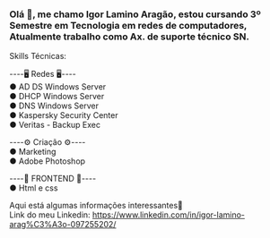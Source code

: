 ### Olá 👋, me chamo Igor Lamino Aragão, estou cursando 3º Semestre em Tecnologia em redes de computadores, Atualmente trabalho como Ax. de suporte técnico SN.<br/> 


Skills Técnicas:

----🖥️ Redes 🖥️----<br/>
● AD DS Windows Server<br/>
● DHCP Windows Server<br/>
● DNS Windows Server<br/>
● Kaspersky Security Center<br/>
● Veritas - Backup Exec


----⚙️ Criação ⚙️----<br/>
● Marketing<br/>
● Adobe Photoshop


----🧩 FRONTEND 🧩----<br/>
● Html e css<br/>


  Aqui está algumas informações interessantes🚀  
  Link do meu Linkedin: https://www.linkedin.com/in/igor-lamino-arag%C3%A3o-097255202/
